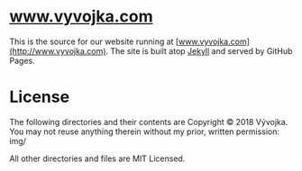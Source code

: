 # www.vyvojka.com
This is the source for our website running at [www.vyvojka.com](http://www.vyvojka.com). The site is built atop [Jekyll](http://jekyllrb.com) and served by GitHub Pages.

# License
The following directories and their contents are Copyright © 2018 Vývojka. You may not reuse anything therein without my prior, written permission:  
img/  

All other directories and files are MIT Licensed.
